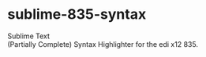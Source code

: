# sublime-835-syntax
Sublime Text  
(Partially Complete) Syntax Highlighter for the edi x12 835.

<!-- ![ScreenShot](https://raw.githubusercontent.com/michaelachrisco/sublime-834-syntax/master/Header.PNG) 

//![ScreenShot](https://raw.githubusercontent.com/michaelachrisco/sublime-834-syntax/master/SubscriberAndDep.PNG) 

//![ScreenShot](https://raw.githubusercontent.com/michaelachrisco/sublime-834-syntax/master/Footer.PNG)  -->
